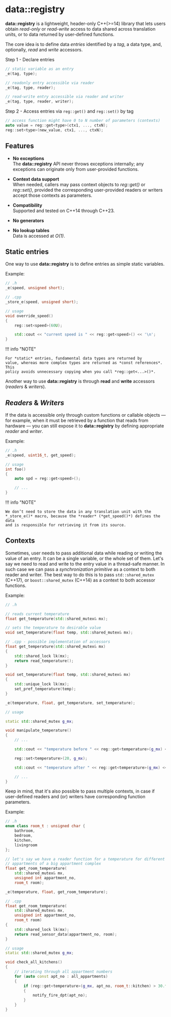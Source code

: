 # data::registry

**data::registry** is a lightweight, header-only C++(>=14) library that lets users
obtain *read-only* or *read-write* access to data shared across translation
units, or to data returned by user-defined functions.

The core idea is to define data *entries* identified by a *tag*, a data type,
and, optionally, *read* and *write* accessors.

Step 1 - Declare entries

```cpp
// static variable as an entry
_e(tag, type);

// readonly entry accessible via reader
_e(tag, type, reader);

// read-write entry accessible via reader and writer
_e(tag, type, reader, writer); 
```

Step 2 - Access entries via `reg::get()` and `reg::set()` by tag

```cpp
// access function might have 0 to N number of parameters (contexts)
auto value = reg::get<type>(ctx1, ..., ctxN);
reg::set<type>(new_value, ctx1, ..., ctxN);
```

## Features

- **No exceptions**  
 The **data::registry** API never throws exceptions
 internally; any exceptions can originate only from user-provided functions.

- **Context data support**  
 When needed, callers may pass context objects to
 *reg::get()* or *reg::set()*, provided the corresponding user-provided readers
 or writers accept those contexts as parameters.

- **Compatibility**  
 Supported and tested on C++14 through C++23.

- **No generators**

- **No lookup tables**  
 Data is accessed at *O(1)*.

## Static entries

One way to use **data::registry** is to define entries as simple static variables.

Example:

```cpp
// .h
_e(speed, unsigned short);
```

```cpp
// .cpp
_store_e(speed, unsigned short);
```

```cpp
// usage
void override_speed()
{
    reg::set<speed>(60U);

    std::cout << "current speed is " << reg::get<speed>() << '\n';
}
```

!!! info "NOTE"

    For *static* entries, fundamental data types are returned by
    value, whereas more complex types are returned as *const references*. This
    policy avoids unnecessary copying when you call *reg::get<...>()*.

Another way to use **data::registry** is through **read** and **write**
accessors (*readers* & *writers*).

## *Readers* & *Writers*

If the data is accessible only through custom functions or callable objects —
for example, when it must be retrieved by a function that reads from hardware —
you can still expose it to **data::registry** by defining appropriate *reader*
and *writer*.

Example:

```cpp
// .h
_e(speed, uint16_t, get_speed);
```

```cpp
// usage
int foo()
{
    auto spd = reg::get<speed>();

    // ...
}
```

!!! info "NOTE"

    We don’t need to store the data in any translation unit with the
    *_store_e()* macro, because the *reader* (*get_speed()*) defines the data
    and is responsible for retrieving it from its source.

## Contexts

Sometimes, user needs to pass additional data while reading or writing the
value of an entry. It can be a single variable, or the whole set of them.
Let's say we need to read and write to the entry value in a thread-safe manner.
In such case we can pass a *synchronization primitive* as a context to both
reader and writer. The best way to do this is to pass `std::shared_mutex`
(C++17), or `boost::shared_mutex` (C++14) as a context to both accessor functions.

Example:

```cpp
// .h

// reads current temperature
float get_temperature(std::shared_mutex& mx);

// sets the temperature to desirable value
void set_temperature(float temp, std::shared_mutex& mx);
```

```cpp
// .cpp - possible implementation of accessors
float get_temperature(std::shared_mutex& mx)
{
    std::shared_lock lk(mx);
    return read_temperature();
}

void set_temperature(float temp, std::shared_mutex& mx)
{
    std::unique_lock lk(mx);
    set_pref_temperature(temp);
}

_e(temperature, float, get_temperature, set_temperature);
```

```cpp
// usage

static std::shared_mutex g_mx;

void manipulate_temperature()
{
    // ...

    std::cout << "temperature before " << reg::get<temperature>(g_mx) << '\n';

    reg::set<temperature>(20, g_mx);

    std::cout << "temperature after " << reg::get<temperature>(g_mx) << '\n';

    // ...
}
```

Keep in mind, that it's also possible to pass multiple contexts, in case if
user-defined readers and (or) writers have corresponding function parameters.

Example:

```cpp
// .h
enum class room_t : unsigned char {
    bathroom,
    bedroom,
    kitchen,
    livingroom
};

// let's say we have a reader function for a temperature for different
// appartments of a big appartment complex
float get_room_temperature(
    std::shared_mutex& mx,
    unsigned int appartment_no,
    room_t room);

_e(temperature, float, get_room_temperature);
```

```cpp
// .cpp
float get_room_temperature(
    std::shared_mutex& mx,
    unsigned int appartment_no,
    room_t room)
{
    std::shared_lock lk(mx);
    return read_sensor_data(appartment_no, room);
}
```

```cpp
// usage
static std::shared_mutex g_mx;

void check_all_kitchens()
{
    // iterating through all appartment numbers
    for (auto const apt_no : all_appartments)
    {
        if (reg::get<temperature>(g_mx, apt_no, room_t::kitchen) > 30.f)
        {
            notify_fire_dpt(apt_no);
        }
    }
}
```
